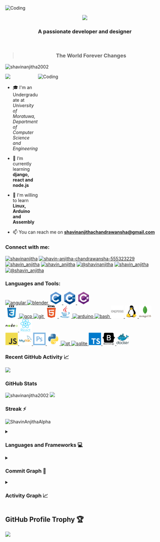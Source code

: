 <img alt="Coding" width="2000" src="https://images.theconversation.com/files/441057/original/file-20220117-13-11tpnul.jpg?ixlib=rb-1.1.0&rect=445%2C1440%2C4120%2C2056&q=45&auto=format&w=2000&h=668">

<p align="center">
   <a href="https://git.io/typing-svg" ><img src="https://readme-typing-svg.herokuapp.com?font=Ubuntu&weight=600&size=40&duration=3000&pause=1000&color=0DF712&center=true&width=435&height=100&lines=Hi+%F0%9F%91%8B%2C+I'm+Shavin+Anjitha"/>
</a>
</p>
<h3 align="center">A passionate developer and designer</h3>
<br/>

> <h3 align="center"> The World Forever Changes </h3>


<p align="left"> <img src="https://komarev.com/ghpvc/?username=shavinanjitha2002&label=Profile%20views&color=0e75b6&style=flat" alt="shavinanjitha2002" /> </p>

![](https://hit.yhype.me/github/profile?user_id=85817726)
<img align="right" alt="Coding" width="400" height="450" src="https://images.unsplash.com/photo-1608306448197-e83633f1261c?ixlib=rb-4.0.3&ixid=M3wxMjA3fDB8MHxwaG90by1wYWdlfHx8fGVufDB8fHx8fA%3D%3D&auto=format&fit=crop&w=387&q=80">

- 🎓 I'm an Undergraduate at *University of Moratuwa, Department of Computer Science and Engineering*
   
- 🌱 I’m currently learning **django, react and node.js**

- 🌱 I'm willing to learn **Linux, Arduino and Assembly**

- 📫 You can reach me on **shavinanjithachandrawansha@gmail.com**

<h3 align="left">Connect with me:</h3>
<p align="left">
<a href="https://twitter.com/shavinanjitha" target="blank"><img align="center" src="https://raw.githubusercontent.com/rahuldkjain/github-profile-readme-generator/master/src/images/icons/Social/twitter.svg" alt="shavinanjitha" height="30" width="40" /></a>
<a href="https://linkedin.com/in/shavin-anjitha-chandrawansha-555323229" target="blank"><img align="center" src="https://raw.githubusercontent.com/rahuldkjain/github-profile-readme-generator/master/src/images/icons/Social/linked-in-alt.svg" alt="shavin-anjitha-chandrawansha-555323229" height="30" width="40" /></a>
<a href="https://codesandbox.com/shavin_anjitha" target="blank"><img align="center" src="https://raw.githubusercontent.com/rahuldkjain/github-profile-readme-generator/master/src/images/icons/Social/codesandbox.svg" alt="shavin_anjitha" height="30" width="40" /></a>
<a href="https://instagram.com/shavin_anjitha" target="blank"><img align="center" src="https://raw.githubusercontent.com/rahuldkjain/github-profile-readme-generator/master/src/images/icons/Social/instagram.svg" alt="shavin_anjitha" height="30" width="40" /></a>
<a href="https://medium.com/@shavinanjitha" target="blank"><img align="center" src="https://raw.githubusercontent.com/rahuldkjain/github-profile-readme-generator/master/src/images/icons/Social/medium.svg" alt="@shavinanjitha" height="30" width="40" /></a>
<a href="https://www.hackerrank.com/shavin_anjitha" target="blank"><img align="center" src="https://raw.githubusercontent.com/rahuldkjain/github-profile-readme-generator/master/src/images/icons/Social/hackerrank.svg" alt="shavin_anjitha" height="30" width="40" /></a>
<a href="https://www.hackerearth.com/@shavin_anjitha" target="blank"><img align="center" src="https://raw.githubusercontent.com/rahuldkjain/github-profile-readme-generator/master/src/images/icons/Social/hackerearth.svg" alt="@shavin_anjitha" height="30" width="40" /></a>
</p>

<h3 align="left">Languages and Tools:</h3>
<p align="left"> <a href="https://angular.io" target="_blank" rel="noreferrer"> <img src="https://angular.io/assets/images/logos/angular/angular.svg" alt="angular" width="40" height="40"/> </a> <a href="https://www.blender.org/" target="_blank" rel="noreferrer"> <img src="https://download.blender.org/branding/community/blender_community_badge_white.svg" alt="blender" width="40" height="40"/> </a> <a href="https://www.cprogramming.com/" target="_blank" rel="noreferrer"> <img src="https://raw.githubusercontent.com/devicons/devicon/master/icons/c/c-original.svg" alt="c" width="40" height="40"/> </a> <a href="https://www.w3schools.com/cpp/" target="_blank" rel="noreferrer"> <img src="https://raw.githubusercontent.com/devicons/devicon/master/icons/cplusplus/cplusplus-original.svg" alt="cplusplus" width="40" height="40"/> </a> <a href="https://www.w3schools.com/cs/" target="_blank" rel="noreferrer"> <img src="https://raw.githubusercontent.com/devicons/devicon/master/icons/csharp/csharp-original.svg" alt="csharp" width="40" height="40"/> </a> 
  <br/>
<a href="https://www.w3schools.com/css/" target="_blank" rel="noreferrer"> <img src="https://raw.githubusercontent.com/devicons/devicon/master/icons/css3/css3-original-wordmark.svg" alt="css3" width="40" height="40"/> </a> <a href="https://cloud.google.com" target="_blank" rel="noreferrer"> <img src="https://www.vectorlogo.zone/logos/google_cloud/google_cloud-icon.svg" alt="gcp" width="40" height="40"/> </a> <a href="https://git-scm.com/" target="_blank" rel="noreferrer"> <img src="https://www.vectorlogo.zone/logos/git-scm/git-scm-icon.svg" alt="git" width="40" height="40"/> </a> <a href="https://www.w3.org/html/" target="_blank" rel="noreferrer"> <img src="https://raw.githubusercontent.com/devicons/devicon/master/icons/html5/html5-original-wordmark.svg" alt="html5" width="40" height="40"/> </a> <a href="https://www.java.com" target="_blank" rel="noreferrer"> <img src="https://raw.githubusercontent.com/devicons/devicon/master/icons/java/java-original.svg" alt="java" width="40" height="40"/> </a> <a href="https://www.arduino.cc/" target="_blank" rel="noreferrer"> <img src="https://cdn.worldvectorlogo.com/logos/arduino-1.svg" alt="arduino" width="40" height="40"/> </a> <a href="https://www.gnu.org/software/bash/" target="_blank" rel="noreferrer"> <img src="https://www.vectorlogo.zone/logos/gnu_bash/gnu_bash-icon.svg" alt="bash" width="40" height="40"/> </a>  <a href="https://expressjs.com" target="_blank" rel="noreferrer"> <img src="https://raw.githubusercontent.com/devicons/devicon/master/icons/express/express-original-wordmark.svg" alt="express" width="40" height="40"/> </a> <a href="https://www.linux.org/" target="_blank" rel="noreferrer"> <img src="https://raw.githubusercontent.com/devicons/devicon/master/icons/linux/linux-original.svg" alt="linux" width="40" height="40"/> </a> <a href="https://www.mongodb.com/" target="_blank" rel="noreferrer"> <img src="https://raw.githubusercontent.com/devicons/devicon/master/icons/mongodb/mongodb-original-wordmark.svg" alt="mongodb" width="40" height="40"/> </a> <a href="https://nodejs.org" target="_blank" rel="noreferrer"> <img src="https://raw.githubusercontent.com/devicons/devicon/master/icons/nodejs/nodejs-original-wordmark.svg" alt="nodejs" width="40" height="40"/> </a> <a href="https://reactjs.org/" target="_blank" rel="noreferrer"> <img src="https://raw.githubusercontent.com/devicons/devicon/master/icons/react/react-original-wordmark.svg" alt="react" width="40" height="40"/> </a>
  <br/>
  <a href="https://developer.mozilla.org/en-US/docs/Web/JavaScript" target="_blank" rel="noreferrer"> <img src="https://raw.githubusercontent.com/devicons/devicon/master/icons/javascript/javascript-original.svg" alt="javascript" width="40" height="40"/> </a> <a href="https://www.mysql.com/" target="_blank" rel="noreferrer"> <img src="https://raw.githubusercontent.com/devicons/devicon/master/icons/mysql/mysql-original-wordmark.svg" alt="mysql" width="40" height="40"/> </a> <a href="https://www.photoshop.com/en" target="_blank" rel="noreferrer"> <img src="https://raw.githubusercontent.com/devicons/devicon/master/icons/photoshop/photoshop-line.svg" alt="photoshop" width="40" height="40"/> </a> <a href="https://www.python.org" target="_blank" rel="noreferrer"> <img src="https://raw.githubusercontent.com/devicons/devicon/master/icons/python/python-original.svg" alt="python" width="40" height="40"/> </a> <a href="https://www.qt.io/" target="_blank" rel="noreferrer"> <img src="https://upload.wikimedia.org/wikipedia/commons/0/0b/Qt_logo_2016.svg" alt="qt" width="40" height="40"/> </a> <a href="https://www.sqlite.org/" target="_blank" rel="noreferrer"> <img src="https://www.vectorlogo.zone/logos/sqlite/sqlite-icon.svg" alt="sqlite" width="40" height="40"/> </a> <a href="https://www.typescriptlang.org/" target="_blank" rel="noreferrer"> <img src="https://raw.githubusercontent.com/devicons/devicon/master/icons/typescript/typescript-original.svg" alt="typescript" width="40" height="40"/> </a><a href="https://getbootstrap.com" target="_blank" rel="noreferrer"> <img src="https://raw.githubusercontent.com/devicons/devicon/master/icons/bootstrap/bootstrap-plain-wordmark.svg" alt="bootstrap" width="40" height="40"/> </a> <a href="https://www.docker.com/" target="_blank" rel="noreferrer"> <img src="https://raw.githubusercontent.com/devicons/devicon/master/icons/docker/docker-original-wordmark.svg" alt="docker" width="40" height="40"/> </a> </p>

### Recent GitHub Activity 📈
<p> <img src="http://github-profile-summary-cards.vercel.app/api/cards/profile-details?username=ShavinAnjithaAlpha&hide_border=true&theme=github_dark"></p>


### GitHub Stats
<p>
   <img src="https://github-readme-stats.vercel.app/api?username=ShavinAnjithaAlpha&show_icons=true&locale=en&hide_border=trye&theme=github_dark" alt="shavinanjitha2002" />
   <img src="http://github-profile-summary-cards.vercel.app/api/cards/stats?username=ShavinAnjithaAlpha&theme=github_dark">
</p>

### Streak ⚡
<p><img src="https://github-readme-streak-stats.herokuapp.com/?user=ShavinAnjithaAlpha&theme=github_dark" alt="ShavinAnjithaAlpha" /></p>

<details>
   <summary>
      <h3>Languages and Frameworks 💻</h3>
   </summary>

   <p>
   <img src="http://github-profile-summary-cards.vercel.app/api/cards/repos-per-language?username=ShavinAnjithaAlpha&theme=github_dark" />
   <img src="http://github-profile-summary-cards.vercel.app/api/cards/most-commit-language?username=ShavinAnjithaAlpha&theme=github_dark" />
   </p>
</details>

<details>
   <summary>
      <h3>Commit Graph 📝</h3>
   </summary>

   <img align="center" src="http://github-profile-summary-cards.vercel.app/api/cards/productive-time?username=ShavinAnjithaAlpha&theme=github_dark&utcOffset=8" />

</details>

<details>
  <summary>
     <h3>Activity Graph 📈 </h3>
   </summary>
  <br/>

[![Ashutosh's github activity graph](https://github-readme-activity-graph.vercel.app/graph?username=ShavinAnjithaAlpha&bg_color=131122&color=dddddd&line=04e61b&point=1155ee&area=true&hide_border=true)](https://github.com/ashutosh00710/github-readme-activity-graph)

</details>

## GitHub Profile Trophy 🏆
![](https://github-trophies.vercel.app/?username=ShavinAnjithaAlpha&theme=onedark)

